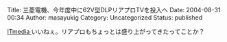 Title: 三菱電機、今年度中に62V型DLPリアプロTVを投入へ
Date: 2004-08-31 00:34
Author: masayukig
Category: Uncategorized
Status: published

[ITmedia
](http://www.itmedia.co.jp/lifestyle/articles/0408/24/news057.html)
いいねぇ。リアプロもちょっとは盛り上がってきたってことか？
